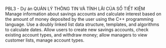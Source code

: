 PBL3 - Dự án QUẢN LÝ THÔNG TIN VÀ TÍNH LÃI CỦA SỔ TIẾT KIỆM
Manage information about savings accounts and calculate interest based on the amount of money deposited by the user using the C++ programming language. 
Use a doubly linked list data structure, templates, and algorithms to calculate dates. 
Allow users to create new savings accounts, check existing account types, and withdraw money; allow managers to view customer lists, manage account types.
